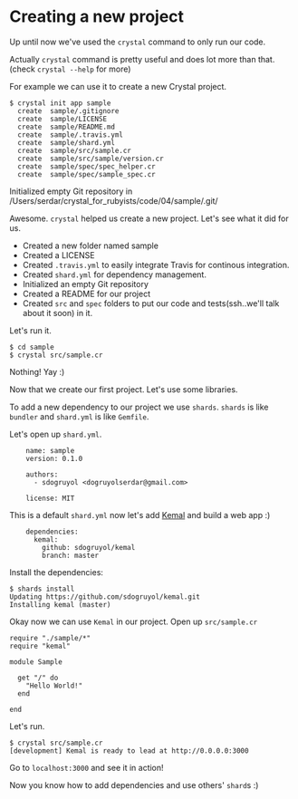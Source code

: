 Creating a new project
=======

Up until now we've used the `crystal` command to only run our code.

Actually `crystal` command is pretty useful and does lot more than that. (check `crystal --help` for more)

For example we can use it to create a new Crystal project.

    $ crystal init app sample
      create  sample/.gitignore
      create  sample/LICENSE
      create  sample/README.md
      create  sample/.travis.yml
      create  sample/shard.yml
      create  sample/src/sample.cr
      create  sample/src/sample/version.cr
      create  sample/spec/spec_helper.cr
      create  sample/spec/sample_spec.cr
Initialized empty Git repository in
/Users/serdar/crystal_for_rubyists/code/04/sample/.git/

Awesome. `crystal` helped us create a new project. Let's see what it did for us.

  - Created a new folder named sample
  - Created a LICENSE
  - Created `.travis.yml` to easily integrate Travis for continous integration.
  - Created `shard.yml` for dependency management.
  - Initialized an empty Git repository
  - Created a README for our project
  - Created `src` and `spec` folders to put our code and tests(ssh..we'll talk about it soon) in it.

Let's run it.

    $ cd sample
    $ crystal src/sample.cr

Nothing! Yay :)

Now that we create our first project. Let's use some libraries.

To add a new dependency to our project we use `shards`. `shards` is like `bundler` and `shard.yml` is like `Gemfile`.

Let's open up `shard.yml`.

~~~ {.yaml}
    name: sample
    version: 0.1.0

    authors:
      - sdogruyol <dogruyolserdar@gmail.com>

    license: MIT
~~~

This is a default `shard.yml` now let's add [Kemal](https://github.com/sdogruyol/kemal) and build a web app :)

~~~ {.yaml}
    dependencies:
      kemal:
        github: sdogruyol/kemal
        branch: master
~~~

Install the dependencies:

    $ shards install
    Updating https://github.com/sdogruyol/kemal.git
    Installing kemal (master)

Okay now we can use `Kemal` in our project. Open up `src/sample.cr`

~~~ {.ruby}
require "./sample/*"
require "kemal"

module Sample

  get "/" do
    "Hello World!"
  end

end
~~~

Let's run.

    $ crystal src/sample.cr
    [development] Kemal is ready to lead at http://0.0.0.0:3000

Go to `localhost:3000` and see it in action!

Now you know how to add dependencies and use others' `shard`s :)
